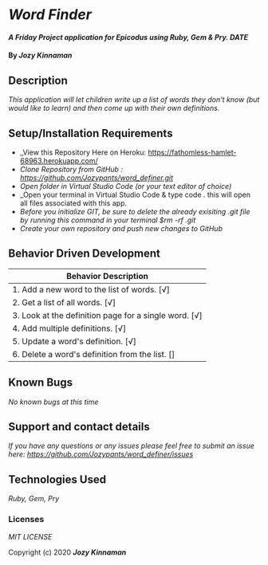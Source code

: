 # _Word Finder_

#### _A Friday Project application for Epicodus using Ruby, Gem & Pry. DATE_

#### By _**Jozy Kinnaman**_

## Description

_This application will let children  write up a list of words they don't know (but would like to learn) and then come up with their own definitions._ 

## Setup/Installation Requirements

* _View this Repository Here on Heroku: https://fathomless-hamlet-68963.herokuapp.com/
* _Clone Repository from GitHub :  https://github.com/Jozypants/word_definer.git_
* _Open folder in Virtual Studio Code (or your text editor of choice)_
* _Open your terminal in Virtual Studio Code & type code . this will open all files associated with this app. 
* _Before you initialize GIT, be sure to delete the already exisiting .git file by running this command in your terminal $rm -rf .git_
* _Create your own repository and push new changes to GitHub_

## Behavior Driven Development 


|   Behavior Description        |
|-------------------------------|
| 1. Add a new word to the list of words. [√]|
| 2. Get a list of all words. [√]|
| 3. Look at the definition page for a single word. [√]|
| 4. Add multiple definitions. [√]|
| 5. Update a word's definition. [√]|
| 6. Delete a word's definition from the list.  []|



## Known Bugs

_No known bugs at this time_

## Support and contact details

_If you have any questions or any issues please feel free to submit an issue here: https://github.com/Jozypants/word_definer/issues_

## Technologies Used

_Ruby, Gem, Pry_ 


### Licenses
*MIT LICENSE*

Copyright (c) 2020 **_Jozy Kinnaman_**